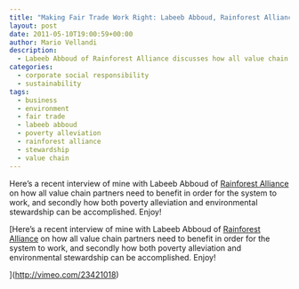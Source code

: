```yaml
---
title: "Making Fair Trade Work Right: Labeeb Abboud, Rainforest Alliance"
layout: post
date: 2011-05-10T19:00:59+00:00
author: Mario Vellandi
description:
  - Labeeb Abboud of Rainforest Alliance discusses how all value chain partners need to benefit, poverty alleviation, and environmental sustainability
categories:
  - corporate social responsibility
  - sustainability
tags:
  - business
  - environment
  - fair trade
  - labeeb abboud
  - poverty alleviation
  - rainforest alliance
  - stewardship
  - value chain
---
```

Here&#8217;s a recent interview of mine with Labeeb Abboud of [Rainforest Alliance](http://rainforestalliance.org/) on how all value chain partners need to benefit in order for the system to work, and secondly how both poverty alleviation and environmental stewardship can be accomplished. Enjoy!

[Here&#8217;s a recent interview of mine with Labeeb Abboud of [Rainforest Alliance](http://rainforestalliance.org/) on how all value chain partners need to benefit in order for the system to work, and secondly how both poverty alleviation and environmental stewardship can be accomplished. Enjoy!

](http://vimeo.com/23421018)
